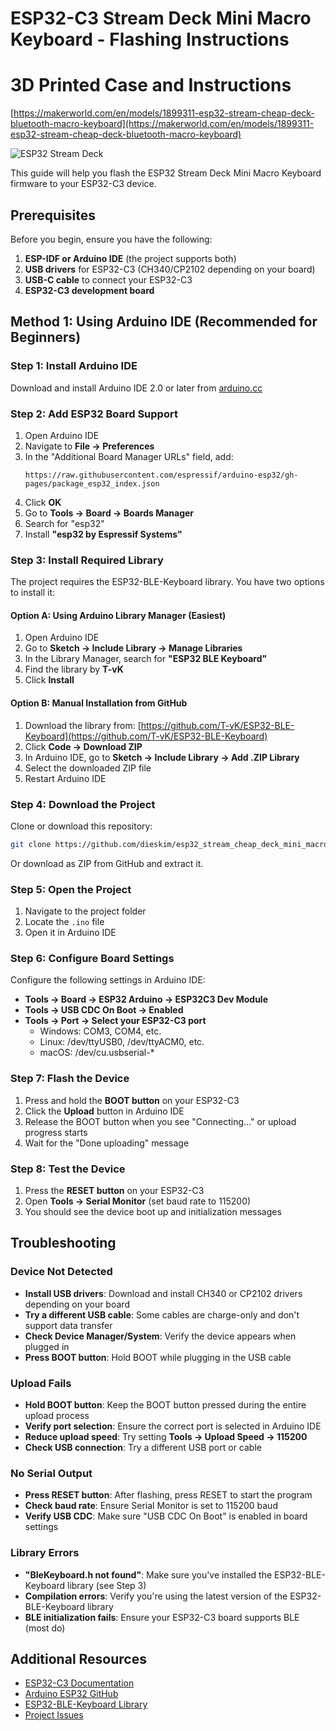 # ESP32-C3 Stream Deck Mini Macro Keyboard - Flashing Instructions

# 3D Printed Case and Instructions
[https://makerworld.com/en/models/1899311-esp32-stream-cheap-deck-bluetooth-macro-keyboard](https://makerworld.com/en/models/1899311-esp32-stream-cheap-deck-bluetooth-macro-keyboard)

![ESP32 Stream Deck](https://raw.githubusercontent.com/dieskim/esp32_stream_cheap_deck_mini_macro_keyboard/main/ESP32%20C3%20Supermini%20-%20Stream%20Cheap%20Deck%20-%20Mini%20Macro%20Keyboard.png)

This guide will help you flash the ESP32 Stream Deck Mini Macro Keyboard firmware to your ESP32-C3 device.

## Prerequisites

Before you begin, ensure you have the following:

1. **ESP-IDF or Arduino IDE** (the project supports both)
2. **USB drivers** for ESP32-C3 (CH340/CP2102 depending on your board)
3. **USB-C cable** to connect your ESP32-C3
4. **ESP32-C3 development board**

## Method 1: Using Arduino IDE (Recommended for Beginners)

### Step 1: Install Arduino IDE

Download and install Arduino IDE 2.0 or later from [arduino.cc](https://www.arduino.cc/en/software)

### Step 2: Add ESP32 Board Support

1. Open Arduino IDE
2. Navigate to **File → Preferences**
3. In the "Additional Board Manager URLs" field, add:
   ```
   https://raw.githubusercontent.com/espressif/arduino-esp32/gh-pages/package_esp32_index.json
   ```
4. Click **OK**
5. Go to **Tools → Board → Boards Manager**
6. Search for "esp32"
7. Install **"esp32 by Espressif Systems"**

### Step 3: Install Required Library

The project requires the ESP32-BLE-Keyboard library. You have two options to install it:

#### Option A: Using Arduino Library Manager (Easiest)

1. Open Arduino IDE
2. Go to **Sketch → Include Library → Manage Libraries**
3. In the Library Manager, search for **"ESP32 BLE Keyboard"**
4. Find the library by **T-vK**
5. Click **Install**

#### Option B: Manual Installation from GitHub

1. Download the library from: [https://github.com/T-vK/ESP32-BLE-Keyboard](https://github.com/T-vK/ESP32-BLE-Keyboard)
2. Click **Code → Download ZIP**
3. In Arduino IDE, go to **Sketch → Include Library → Add .ZIP Library**
4. Select the downloaded ZIP file
5. Restart Arduino IDE

### Step 4: Download the Project

Clone or download this repository:

```bash
git clone https://github.com/dieskim/esp32_stream_cheap_deck_mini_macro_keyboard.git
```

Or download as ZIP from GitHub and extract it.

### Step 5: Open the Project

1. Navigate to the project folder
2. Locate the `.ino` file
3. Open it in Arduino IDE

### Step 6: Configure Board Settings

Configure the following settings in Arduino IDE:

- **Tools → Board → ESP32 Arduino → ESP32C3 Dev Module**
- **Tools → USB CDC On Boot → Enabled**
- **Tools → Port → Select your ESP32-C3 port**
  - Windows: COM3, COM4, etc.
  - Linux: /dev/ttyUSB0, /dev/ttyACM0, etc.
  - macOS: /dev/cu.usbserial-*

### Step 7: Flash the Device

1. Press and hold the **BOOT button** on your ESP32-C3
2. Click the **Upload** button in Arduino IDE
3. Release the BOOT button when you see "Connecting..." or upload progress starts
4. Wait for the "Done uploading" message

### Step 8: Test the Device

1. Press the **RESET button** on your ESP32-C3
2. Open **Tools → Serial Monitor** (set baud rate to 115200)
3. You should see the device boot up and initialization messages

## Troubleshooting

### Device Not Detected

- **Install USB drivers**: Download and install CH340 or CP2102 drivers depending on your board
- **Try a different USB cable**: Some cables are charge-only and don't support data transfer
- **Check Device Manager/System**: Verify the device appears when plugged in
- **Press BOOT button**: Hold BOOT while plugging in the USB cable

### Upload Fails

- **Hold BOOT button**: Keep the BOOT button pressed during the entire upload process
- **Verify port selection**: Ensure the correct port is selected in Arduino IDE
- **Reduce upload speed**: Try setting **Tools → Upload Speed → 115200**
- **Check USB connection**: Try a different USB port or cable

### No Serial Output

- **Press RESET button**: After flashing, press RESET to start the program
- **Check baud rate**: Ensure Serial Monitor is set to 115200 baud
- **Verify USB CDC**: Make sure "USB CDC On Boot" is enabled in board settings

### Library Errors

- **"BleKeyboard.h not found"**: Make sure you've installed the ESP32-BLE-Keyboard library (see Step 3)
- **Compilation errors**: Verify you're using the latest version of the ESP32-BLE-Keyboard library
- **BLE initialization fails**: Ensure your ESP32-C3 board supports BLE (most do)

## Additional Resources

- [ESP32-C3 Documentation](https://docs.espressif.com/projects/esp-idf/en/latest/esp32c3/)
- [Arduino ESP32 GitHub](https://github.com/espressif/arduino-esp32)
- [ESP32-BLE-Keyboard Library](https://github.com/T-vK/ESP32-BLE-Keyboard)
- [Project Issues](https://github.com/dieskim/esp32_stream_cheap_deck_mini_macro_keyboard/issues)
